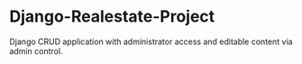 # Django-Realestate-Project
Django CRUD application with administrator access and editable content via admin control. 
